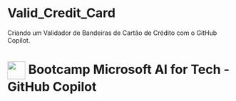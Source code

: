 # Valid_Credit_Card
 Criando um Validador de Bandeiras de Cartão de Crédito com o GitHub Copilot.

<h1>
<a href="https://www.dio.me/">
     <img align="center" width="40px" src="https://hermes.digitalinnovation.one/assets/diome/logo-minimized.png"></a>
    <span> Bootcamp Microsoft AI for Tech - GitHub Copilot</span>
</h1>







